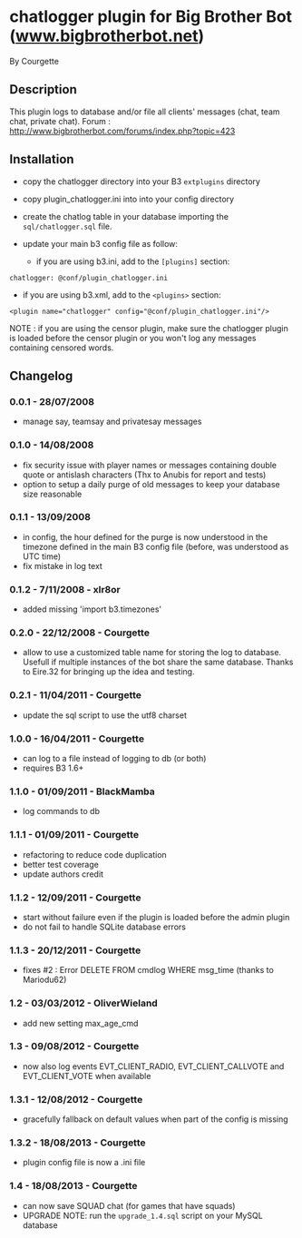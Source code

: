 chatlogger plugin for Big Brother Bot (www.bigbrotherbot.net)
=============================================================

By Courgette


Description
-----------

This plugin logs to database and/or file all clients' messages (chat, team chat, private chat).
Forum : http://www.bigbrotherbot.com/forums/index.php?topic=423


Installation
------------

 * copy the chatlogger directory into your B3 `extplugins` directory
 * copy plugin_chatlogger.ini into into your config directory
 * create the chatlog table in your database importing the `sql/chatlogger.sql` file.
 * update your main b3 config file as follow:

   - if you are using b3.ini, add to the `[plugins]` section:

```
chatlogger: @conf/plugin_chatlogger.ini
```
   
   - if you are using b3.xml, add to the `<plugins>` section:

```
<plugin name="chatlogger" config="@conf/plugin_chatlogger.ini"/>
```

NOTE : if you are using the censor plugin, make sure the chatlogger plugin is loaded before the censor plugin or you
won't log any messages containing censored words.


Changelog
---------

### 0.0.1 - 28/07/2008
 - manage say, teamsay and privatesay messages
 
### 0.1.0 - 14/08/2008
 - fix security issue with player names or messages containing double quote or antislash characters (Thx to Anubis for report and tests)
 - option to setup a daily purge of old messages to keep your database size reasonable
 
### 0.1.1 - 13/09/2008
 - in config, the hour defined for the purge is now understood in the timezone defined in the main B3 config file (before, was understood as UTC time)
 - fix mistake in log text

### 0.1.2 - 7/11/2008 - xlr8or
 - added missing 'import b3.timezones'

### 0.2.0 - 22/12/2008 - Courgette
 - allow to use a customized table name for storing the
   log to database. Usefull if multiple instances of the
   bot share the same database.
   Thanks to Eire.32 for bringing up the idea and testing.
   
### 0.2.1 - 11/04/2011 - Courgette
 - update the sql script to use the utf8 charset

### 1.0.0 - 16/04/2011 - Courgette
 - can log to a file instead of logging to db (or both)
 - requires B3 1.6+ 

### 1.1.0 - 01/09/2011 - BlackMamba
 - log commands to db

### 1.1.1 - 01/09/2011 - Courgette
 - refactoring to reduce code duplication
 - better test coverage
 - update authors credit

### 1.1.2 - 12/09/2011 - Courgette
 - start without failure even if the plugin is loaded before the admin plugin
 - do not fail to handle SQLite database errors

### 1.1.3 - 20/12/2011 - Courgette
 - fixes #2 : Error DELETE FROM cmdlog WHERE msg_time (thanks to Mariodu62)

### 1.2 - 03/03/2012 - OliverWieland
 - add new setting max_age_cmd

### 1.3 - 09/08/2012 - Courgette
 - now also log events EVT_CLIENT_RADIO, EVT_CLIENT_CALLVOTE and EVT_CLIENT_VOTE when available

### 1.3.1 - 12/08/2012 - Courgette
 - gracefully fallback on default values when part of the config is missing

### 1.3.2 - 18/08/2013 - Courgette
 - plugin config file is now a .ini file

### 1.4 - 18/08/2013 - Courgette
 - can now save SQUAD chat (for games that have squads)
 - UPGRADE NOTE: run the `upgrade_1.4.sql` script on your MySQL database
